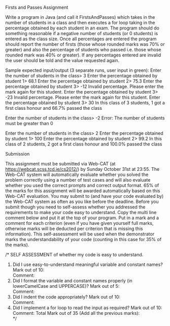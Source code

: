 Firsts and Passes Assignment

Write a program in Java (and call it FirstsAndPasses) which takes in the number of students in a class and then executes a for loop taking in the percentage obtained by each student in an exam.  The program should do something reasonable if a negative number of students (or 0 students) is entered as the class size. Once all percentages are entered the program should report the number of firsts (those whose rounded marks was 70% or greater) and also the percentage of students who passed i.e. those whose rounded mark was 40% or greater).  If any percentages entered are invalid the user should be told and the value requested again.

Sample expected input/output (3 separate runs, user input in green):
Enter the number of students in the class> 3
Enter the percentage obtained by student 1> 68.1
Enter the percentage obtained by student 2> 75.3
Enter the percentage obtained by student 3> -12
Invalid percentage.  Please enter the mark again for this student.
Enter the percentage obtained by student 3> -23
Invalid percentage.  Please enter the mark again for this student.
Enter the percentage obtained by student 3> 30
In this class of 3 students, 1 got a first class honour and 66.7% passed the class
 
Enter the number of students in the class> -2
Error:  The number of students must be greater than 0
 
Enter the number of students in the class> 2
Enter the percentage obtained by student 1> 100
Enter the percentage obtained by student 2> 99.2
In this class of 2 students, 2 got a first class honour and 100.0% passed the class

Submission

This assignment must be submitted via Web-CAT (at https://webcat.scss.tcd.ie/cs2012/) by Sunday October 31st at 23:55.  The Web-CAT system will automatically evaluate whether you solved the problem correctly using a number of test cases and will also evaluate whether you used the correct prompts and correct output format.  65% of the marks for this assignment will be awarded automatically based on this Web-CAT evaluation.  You may submit to (and have your code evaluated by) the Web-CAT system as often as you like before the deadline.
Before you submit though you need to self-assess whether you addressed the requirements to make your code easy to understand.  Copy the multi line comment below and put it at the top of your program.  Put in a mark and a comment for each criterion (even if you have given yourself full marks, otherwise marks will be deducted per criterion that is missing this information).  This self-assessment will be used when the demonstrator marks the understandability of your code (counting in this case for 35% of the marks).

/*  SELF ASSESSMENT of whether my code is easy to understand.
   1. Did I use easy-to-understand meaningful variable and constant names?
       Mark out of 10:   
       Comment: 
   2. Did I format the variable and constant names properly (in lowerCamelCase and UPPERCASE)?
       Mark out of 5:   
       Comment: 
   3. Did I indent the code appropriately?
       Mark out of 10:   
       Comment: 
   4. Did I implement a for loop to read the input as required?
       Mark out of 10:   
       Comment: 
      Total Mark out of  35 (Add all the previous marks):  
*/
